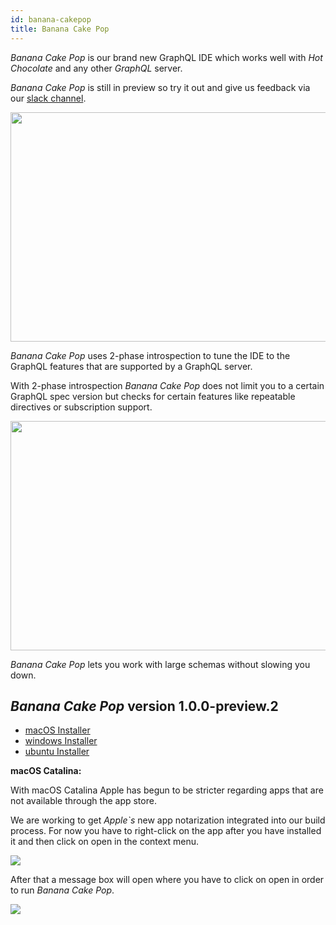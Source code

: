 ```yaml
---
id: banana-cakepop
title: Banana Cake Pop
---
```


_Banana Cake Pop_ is our brand new GraphQL IDE which works well with _Hot Chocolate_ and any other _GraphQL_ server.

_Banana Cake Pop_ is still in preview so try it out and give us feedback via our [slack channel](https://join.slack.com/t/hotchocolategraphql/shared_invite/enQtNTA4NjA0ODYwOTQ0LTViMzA2MTM4OWYwYjIxYzViYmM0YmZhYjdiNzBjOTg2ZmU1YmMwNDZiYjUyZWZlMzNiMTk1OWUxNWZhMzQwY2Q).

<img src="../../../../img/bcp_5.png" height="367" width="609">

_Banana Cake Pop_ uses 2-phase introspection to tune the IDE to the GraphQL features that are supported by a GraphQL server.

With 2-phase introspection _Banana Cake Pop_ does not limit you to a certain GraphQL spec version but checks for certain features like repeatable directives or subscription support.

<img src="../../../../img/bcp_6.png" height="367" width="609">

_Banana Cake Pop_ lets you work with large schemas without slowing you down.

## _Banana Cake Pop_ version 1.0.0-preview.2

- [macOS Installer](https://blob.chillicream.io/banana/banana_macos_1_0_0_preview_2.dmg)
- [windows Installer](https://blob.chillicream.io/banana/banana_win_1_0_0_preview_2.exe)
- [ubuntu Installer](https://blob.chillicream.io/banana/banana_ubuntu_1_0_0_preview_2.AppImage)

**macOS Catalina:**

With macOS Catalina Apple has begun to be stricter regarding apps that are not available through the app store.

We are working to get _Apple`s_ new app notarization integrated into our build process. For now you have to right-click on the app after you have installed it and then click on open in the context menu.

<img src="../../../../img/cat_1.png">

After that a message box will open where you have to click on open in order to run _Banana Cake Pop_.

<img src="../../../../img/cat_2.png">
